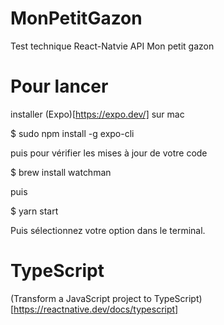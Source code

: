 # MonPetitGazon

Test technique React-Natvie API Mon petit gazon


# Pour lancer

installer (Expo)[https://expo.dev/] sur mac

$ sudo npm install -g expo-cli

puis pour vérifier les mises à jour de votre code

$ brew install watchman

puis

$ yarn start

Puis sélectionnez votre option dans le terminal.

# TypeScript

(Transform a JavaScript project to TypeScript)[https://reactnative.dev/docs/typescript]

